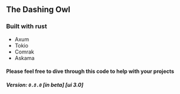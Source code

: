 ## The Dashing Owl

### Built with rust

- Axum
- Tokio
- Comrak
- Askama

#### Please feel free to dive through this code to help with your projects

##### Version: `0.8.0` [in beta] [ui 3.0]
